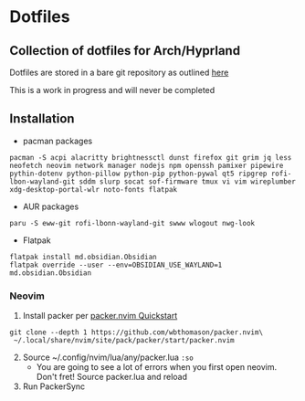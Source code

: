 # Dotfiles
Collection of dotfiles for Arch/Hyprland
--- 
Dotfiles are stored in a bare git repository as outlined [here](https://www.atlassian.com/git/tutorials/dotfiles)

This is a work in progress and will never be completed

## Installation
* pacman packages
```
pacman -S acpi alacritty brightnessctl dunst firefox git grim jq less neofetch neovim network manager nodejs npm openssh pamixer pipewire pythin-dotenv python-pillow python-pip python-pywal qt5 ripgrep rofi-lbon-wayland-git sddm slurp socat sof-firmware tmux vi vim wireplumber xdg-desktop-portal-wlr noto-fonts flatpak
```

* AUR packages
```
paru -S eww-git rofi-lbonn-wayland-git swww wlogout nwg-look
```

* Flatpak
```
flatpak install md.obsidian.Obsidian
flatpak override --user --env=OBSIDIAN_USE_WAYLAND=1 md.obsidian.Obsidian
```

### Neovim
1. Install packer per [packer.nvim Quickstart](https://github.com/wbthomason/packer.nvim#quickstart)
```
git clone --depth 1 https://github.com/wbthomason/packer.nvim\
 ~/.local/share/nvim/site/pack/packer/start/packer.nvim
```
2. Source ~/.config/nvim/lua/any/packer.lua `:so`
    * You are going to see a lot of errors when you first open neovim. Don't fret! Source packer.lua and reload
2. Run PackerSync

